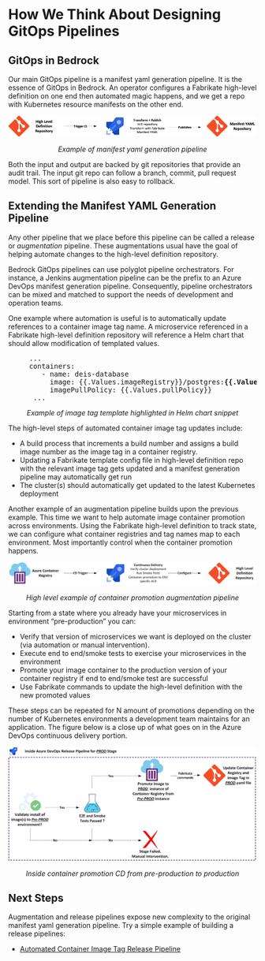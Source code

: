# How We Think About Designing GitOps Pipelines

## GitOps in Bedrock
Our main GitOps pipeline is a manifest yaml generation pipeline. It is the essence of GitOps in Bedrock. An operator configures a Fabrikate high-level definition on one end then automated magic happens, and we get a repo with Kubernetes resource manifests on the other end.

![Example of manifest yaml generation pipeline](images/manifest-gen.png)
<center><i>Example of manifest yaml generation pipeline</i></center>

Both the input and output are backed by git repositories that provide an audit trail. The input git repo can follow a branch, commit, pull request model. This sort of pipeline is also easy to rollback.

## Extending the Manifest YAML Generation Pipeline
Any other pipeline that we place before this pipeline can be called a release or _augmentation_ pipeline. These augmentations usual have the goal of helping automate changes to the high-level definition repository.

Bedrock GitOps pipelines can use polyglot pipeline orchestrators. For instance, a Jenkins augmentation pipeline can be the prefix to an Azure DevOps manifest generation pipeline. Consequently, pipeline orchestrators can be mixed and matched to support the needs of development and operation teams.

One example where automation is useful is to automatically update references to a container image tag name.  A microservice referenced in a Fabrikate high-level definition repository will reference a Helm chart that should allow modification of templated values.

<pre>
     ...
     containers:
        - name: deis-database
          image: {{.Values.imageRegistry}}/postgres:<b>{{.Values.dockerTag}}</b>
          imagePullPolicy: {{.Values.pullPolicy}}
	  ... 
</pre>
<center><i>Example of image tag template highlighted in Helm chart snippet</i></center>

The high-level steps of automated container image tag updates include:
+ A build process that increments a build number and assigns a build image number as the image tag in a container registry.
+ Updating a Fabrikate template config file in high-level definition repo with the relevant image tag gets updated and a manifest generation pipeline may automatically get run 
+ The cluster(s) should automatically get updated to the latest Kubernetes deployment

Another example of an augmentation pipeline builds upon the previous example. This time we want to help automate image container promotion across environments. Using the Fabrikate high-level definition to track state, we can configure what container registries and tag names map to each environment. Most importantly control when the container promotion happens.

![High level example of container promotion augmentation pipeline](images/container-promo-pipeline.png)
<center><i>High level example of container promotion augmentation pipeline</i></center>

Starting from a state where you already have your microservices in environment “pre-production” you can:
+ Verify that version of microservices we want is deployed on the cluster (via automation or manual intervention). 
+ Execute end to end/smoke tests to exercise your microservices in the environment
+ Promote your image container to the production version of your container registry if end to end/smoke test are successful
+ Use Fabrikate commands to update the high-level definition with the new promoted values

These steps can be repeated for N amount of promotions depending on the number of Kubernetes environments a development team maintains for an application. The figure below is a close up of what goes on in the Azure DevOps continuous delivery portion.

![Inside container promotion CD from pre-production to production](images/container-promotion-concrete.png)
<center><i>Inside container promotion CD from pre-production to production</i></center>

## Next Steps
Augmentation and release pipelines expose new complexity to the original manifest yaml generation pipeline. Try a simple example of building a release pipelines:
* [Automated Container Image Tag Release Pipeline](ImageTagRelease.md) 
